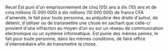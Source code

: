 Recel
Est puni d'un emprisonnement de cinq (05) ans à dix (10) ans et de cinq millions (5 000 000) à dix millions (10 000 000) de francs CFA d'amende, le fait pour toute personne, au préjudice des droits d'autrui, de détenir, d'utiliser ou de transmettre une chose en sachant que celle-ci provient d'une infraction au moyen d’un ou sur un réseau de communication électronique ou un système informatique. Est punie des mêmes peines, le fait pour toute personne, dans les mêmes conditions, de faire office d'intermédiaire afin de transmettre la chose.